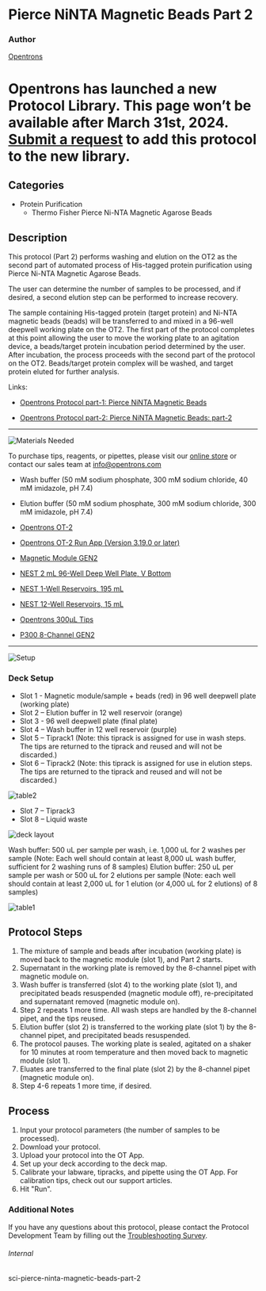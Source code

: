 # Pierce NiNTA Magnetic Beads Part 2

### Author
[Opentrons](https://opentrons.com/)


# Opentrons has launched a new Protocol Library. This page won’t be available after March 31st, 2024. [Submit a request](https://docs.google.com/forms/d/e/1FAIpQLSdYYp9QCKow4nn0KlCVsMS3HX0eJ0N9O7-erajKvcpT0lWbSg/viewform) to add this protocol to the new library.

## Categories
* Protein Purification
     * Thermo Fisher Pierce Ni-NTA Magnetic Agarose Beads

## Description

This protocol (Part 2) performs washing and elution on the OT2 as the second part of automated process of His-tagged protein purification using Pierce Ni-NTA Magnetic Agarose Beads.

The user can determine the number of samples to be processed, and if desired, a second elution step can be performed to increase recovery.

The sample containing His-tagged protein (target protein) and Ni-NTA magnetic beads (beads) will be transferred to and mixed in a 96-well deepwell working plate on the OT2. The first part of the protocol completes at this point allowing the user to move the working plate to an agitation device, a beads/target protein incubation period determined by the user. After incubation, the process proceeds with the second part of the protocol on the OT2. Beads/target protein complex will be washed, and target protein eluted for further analysis.

Links:
* [Opentrons Protocol part-1: Pierce NiNTA Magnetic Beads](https://protocols.opentrons.com/protocol/sci-pierce-ninta-magnetic-beads)

* [Opentrons Protocol part-2: Pierce NiNTA Magnetic Beads: part-2](https://protocols.opentrons.com/protocol/sci-pierce-ninta-magnetic-beads-part-2)

---
![Materials Needed](https://s3.amazonaws.com/opentrons-protocol-library-website/custom-README-images/001-General+Headings/materials.png)

To purchase tips, reagents, or pipettes, please visit our [online store](https://shop.opentrons.com/) or contact our sales team at [info@opentrons.com](mailto:info@opentrons.com)

* Wash buffer (50 mM sodium phosphate, 300 mM sodium chloride, 40 mM imidazole, pH 7.4)
* Elution buffer (50 mM sodium phosphate, 300 mM sodium chloride, 300 mM imidazole, pH 7.4)

* [Opentrons OT-2](https://shop.opentrons.com/collections/ot-2-robot/products/ot-2)
* [Opentrons OT-2 Run App (Version 3.19.0 or later)](https://opentrons.com/ot-app/)

* [Magnetic Module GEN2](https://shop.opentrons.com/collections/hardware-modules/products/magdeck)

* [NEST 2 mL 96-Well Deep Well Plate, V Bottom](https://shop.opentrons.com/nest-2-ml-96-well-deep-well-plate-v-bottom/)
* [NEST 1-Well Reservoirs, 195 mL](https://shop.opentrons.com/nest-1-well-reservoirs-195-ml/)
* [NEST 12-Well Reservoirs, 15 mL](https://shop.opentrons.com/nest-12-well-reservoirs-15-ml/)

* [Opentrons 300µL Tips](https://shop.opentrons.com/opentrons-300ul-tips-1000-refills/)

* [P300 8-Channel GEN2](https://opentrons.com/pipettes/)

---
![Setup](https://s3.amazonaws.com/opentrons-protocol-library-website/custom-README-images/001-General+Headings/Setup.png)

### Deck Setup

* Slot 1 - Magnetic module/sample + beads (red) in 96 well deepwell plate (working plate)
* Slot 2 – Elution buffer in 12 well reservoir (orange)
* Slot 3 - 96 well deepwell plate (final plate)
* Slot 4 – Wash buffer in 12 well reservoir (purple)
* Slot 5 – Tiprack1 (Note: this tiprack is assigned for use in wash steps. The tips are returned to the tiprack and reused and will not be discarded.)
* Slot 6 – Tiprack2 (Note: this tiprack is assigned for use in elution steps. The tips are returned to the tiprack and reused and will not be discarded.)

![table2](https://opentrons-protocol-library-website.s3.amazonaws.com/custom-README-images/sci-pierce-ninta-magnetic-beads/screenshot+table2-32.png)

* Slot 7 – Tiprack3
* Slot 8 – Liquid waste

![deck layout](https://opentrons-protocol-library-website.s3.amazonaws.com/custom-README-images/sci-pierce-ninta-magnetic-beads/screenshot+deck-32.png)

Wash buffer: 500 uL per sample per wash, i.e. 1,000 uL for 2 washes per sample (Note: Each well should contain at least 8,000 uL wash buffer, sufficient for 2 washing runs of 8 samples)
Elution buffer: 250 uL per sample per wash or 500 uL for 2 elutions per sample (Note: each well should contain at least 2,000 uL for 1 elution (or 4,000 uL for 2 elutions) of 8 samples)

![table1](https://opentrons-protocol-library-website.s3.amazonaws.com/custom-README-images/sci-pierce-ninta-magnetic-beads/screenshot+table1-32.png)

## Protocol Steps

1. The mixture of sample and beads after incubation (working plate) is moved back to the magnetic module (slot 1), and Part 2 starts.
2. Supernatant in the working plate is removed by the 8-channel pipet with magnetic module on.
2. Wash buffer is transferred (slot 4) to the working plate (slot 1), and precipitated beads resuspended (magnetic module off), re-precipitated and supernatant removed (magnetic module on).
3. Step 2 repeats 1 more time. All wash steps are handled by the 8-channel pipet, and the tips reused.
4. Elution buffer (slot 2) is transferred to the working plate (slot 1) by the 8-channel pipet, and precipitated beads resuspended.
5. The protocol pauses. The working plate is sealed, agitated on a shaker for 10 minutes at room temperature and then moved back to magnetic module (slot 1).
6. Eluates are transferred to the final plate (slot 2) by the 8-channel pipet (magnetic module on).
7. Step 4-6 repeats 1 more time, if desired.

## Process
1. Input your protocol parameters (the number of samples to be processed).
2. Download your protocol.
3. Upload your protocol into the OT App.
4. Set up your deck according to the deck map.
5. Calibrate your labware, tipracks, and pipette using the OT App. For calibration tips, check out our support articles.
6. Hit "Run".


### Additional Notes
If you have any questions about this protocol, please contact the Protocol Development Team by filling out the [Troubleshooting Survey](https://protocol-troubleshooting.paperform.co/).

###### Internal
sci-pierce-ninta-magnetic-beads-part-2
